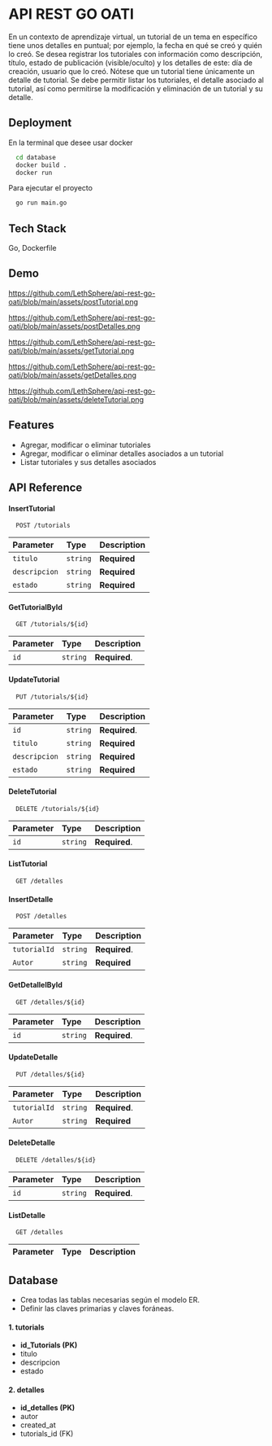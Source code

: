 
# API REST GO OATI

En un contexto de aprendizaje virtual, un tutorial de un tema en
específico tiene unos detalles en puntual; por ejemplo, la fecha en qué se creó y
quién lo creó. Se desea registrar los tutoriales con información como
descripción, título, estado de publicación (visible/oculto) y los detalles de este:
día de creación, usuario que lo creó. Nótese que un tutorial tiene únicamente un
detalle de tutorial. Se debe permitir listar los tutoriales, el detalle asociado al
tutorial, así como permitirse la modificación y eliminación de un tutorial y su
detalle.



## Deployment

En la terminal que desee usar docker

```bash
  cd database
  docker build . 
  docker run 
```
Para ejecutar el proyecto

```bash
  go run main.go
```
## Tech Stack

 Go, Dockerfile



## Demo

https://github.com/LethSphere/api-rest-go-oati/blob/main/assets/postTutorial.png

https://github.com/LethSphere/api-rest-go-oati/blob/main/assets/postDetalles.png

https://github.com/LethSphere/api-rest-go-oati/blob/main/assets/getTutorial.png

https://github.com/LethSphere/api-rest-go-oati/blob/main/assets/getDetalles.png

https://github.com/LethSphere/api-rest-go-oati/blob/main/assets/deleteTutorial.png

## Features

- Agregar, modificar o eliminar tutoriales
- Agregar, modificar o eliminar detalles asociados a un tutorial
- Listar tutoriales y sus detalles asociados

## API Reference


#### InsertTutorial

```http
  POST /tutorials
```

| Parameter | Type     | Description                |
| :-------- | :------- | :------------------------- |
| `titulo` | `string` | **Required** |
| `descripcion` | `string` | **Required** |
| `estado` | `string` | **Required** |

#### GetTutorialById

```http
  GET /tutorials/${id}
```

| Parameter | Type     | Description                       |
| :-------- | :------- | :-------------------------------- |
| `id`      | `string` | **Required**.  |


#### UpdateTutorial

```http
  PUT /tutorials/${id}
```

| Parameter | Type     | Description                       |
| :-------- | :------- | :-------------------------------- |
| `id`      | `string` | **Required**.  |
| `titulo` | `string` | **Required** |
| `descripcion` | `string` | **Required** |
| `estado` | `string` | **Required** |

#### DeleteTutorial

```http
  DELETE /tutorials/${id}
```

| Parameter | Type     | Description                       |
| :-------- | :------- | :-------------------------------- |
| `id`      | `string` | **Required**.  |

#### ListTutorial

```http
  GET /detalles
```

#### InsertDetalle

```http
  POST /detalles
```

| Parameter | Type     | Description                |
| :-------- | :------- | :------------------------- |
| `tutorialId`      | `string` | **Required**.  |
| `Autor` | `string` | **Required** |

#### GetDetallelById

```http
  GET /detalles/${id}
```

| Parameter | Type     | Description                       |
| :-------- | :------- | :-------------------------------- |
| `id`      | `string` | **Required**.  |


#### UpdateDetalle

```http
  PUT /detalles/${id}
```

| Parameter | Type     | Description                       |
| :-------- | :------- | :-------------------------------- |
| `tutorialId`      | `string` | **Required**.  |
| `Autor` | `string` | **Required** |

#### DeleteDetalle

```http
  DELETE /detalles/${id}
```

| Parameter | Type     | Description                       |
| :-------- | :------- | :-------------------------------- |
| `id`      | `string` | **Required**.  |

#### ListDetalle

```http
  GET /detalles
```

| Parameter | Type     | Description                       |
| :-------- | :------- | :-------------------------------- |




## Database
- Crea todas las tablas necesarias según el modelo ER.
- Definir las claves primarias y claves foráneas.

#### 1. tutorials

- **id_Tutorials (PK)**
- titulo 
- descripcion 
- estado 


#### 2. detalles
- **id_detalles (PK)**
- autor 
- created_at 
- tutorials_id (FK)
